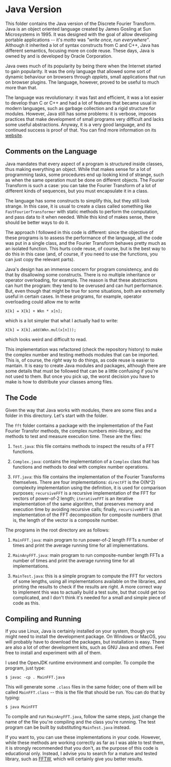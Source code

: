 # Java Version
This folder contains the Java version of the Discrete Fourier Transform. Java is an object oriented language created by James Gosling at Sun Microsystems in 1995. It was designed with the goal of allow developing portable applications -- it's *motto* was *\"write once, run everywhere\"*. Although it inherited a lot of syntax constructs from C and C++, Java has different semantics, focusing more on code reuse. These days, Java is owned by and is developed by Oracle Corporation.

Java owes much of its popularity by being there when the Internet started to gain popularity. It was the only language that allowed some sort of dynamic behaviour on browsers through *applets*, small applications that run on browser plugins. The language, however, proved to be useful to much more than that.

The language was revolutionary: it was fast and efficient, it was a lot easier to develop than C or C++ and had a lot of features that became usual in modern languages, such as garbage collection and a rigid structure for modules. However, Java still has some problems: it is verbose, imposes practices that make development of small programs very difficult and lacks some useful abstractions. Anyway, it is a very good language, and its continued success is proof of that. You can find more information on its [website](https://java.com/).


## Comments on the Language
Java mandates that every aspect of a program is structured inside classes, thus making everything an object. While that makes sense for a lot of programming tasks, some procedures end up looking kind of strange, such as when the same operation must be done on different objects. The Fourier Transform is such a case: you can take the Fourier Transform of a lot of different kinds of sequences, but you must encapsulate it in a class.

The language has some constructs to simplify this, but they still look strange. In this case, it is usual to create a class called something like `FastFourierTransformer` with static methods to perform the computation, and pass data to it when needed. While this kind of makes sense, there should be better ways to do it.

The approach I followed in this code is different: since the objective of these programs is to assess the performance of the language, all the code was put in a single class, and the Fourier Transform behaves pretty much as an isolated function. This hurts code reuse, of course, but is the best way to do this in this case (and, of course, if you need to use the functions, you can just copy the relevant parts).

Java's design has an immense concern for program consistency, and do that by disallowing some constructs. There is no multiple inheritance or operator overloading, for example. The reason is that these abstractions can hurt the program: they tend to be overused and can hurt performance. But, even though that might be true for some situations, both are extremelly useful in certain cases. In these programs, for example, operator overloading could allow me to write

```
X[k] = X[k] + Wkn * x[n];
```

which is a lot simpler that what I actually had to write:

```
X[k] = X[k].add(Wkn.mul(x[n]));
```

which looks weird and difficult to read.

This implementation was refactored (check the repository history) to make the complex number and testing methods modules that can be imported. This is, of course, the _right_ way to do things, as code reuse is easier to mantain. It is easy to create Java modules and packages, although there are some details that must be followed that can be a little confusing if you're not used to them. But once you pick up, the worst decision you have to make is how to distribute your classes among files.

## The Code
Given the way that Java works with modules, there are some files and a folder in this directory. Let's start with the folder.

The `fft` folder contains a package with the implementation of the Fast Fourier Transfor methods, the complex numbers mini-library, and the methods to test and measure execution time. These are the files:

1. `Test.java`: this file contains methods to inspect the results of a FFT functions.

2. `Complex.java`: contains the implementation of a `Complex` class that has functions and methods to deal with complex number operations.

3. `FFT.java`: this file contains the implementation of the Fourier Transforms themselves. There are four implementations: `directFT` is the O(N^2) complexity implementation using the definition, it is used for comparison purposes; `recursiveFFT` is a recursive implementation of the FFT for vectors of power-of-2 length; `iterativeFFT` is an iterative implementation of the same algorithm, that preserves memory and execution time by avoiding recursive calls; finally, `recursiveNFFT` is an implementation of the FFT decomposition for composite numbers (that is, the length of the vector is a composite number.

The programs in the root directory are as follows:

1. `MainFFT.java`: main program to run power-of-2 length FFTs a number of times and print the average running time for all implementations.

2. `MainAnyFFT.java`: main program to run composite-number length FFTs a number of times and print the average running time for all implementations.

3. `MainTest.java`: this is a simple program to compute the FFT for vectors of some lengths, using all implementations available on the libraries, and printing the results to check if the results are right. A more correct way to implement this was to actually build a test suite, but that could get too complicated, and I don't think it's needed for a small and simple piece of code as this.

## Compiling and Running
If you use Linux, Java is certainly installed on your system, though you might need to install the development package. On Windows or MacOS, you will probably have to download the packages, but installation is easy. There are also a lot of other development kits, such as GNU Java and others. Feel free to install and experiment with all of them.

I used the OpenJDK runtime environment and compiler. To compile the program, just type:

```
$ javac -cp . MainFFT.java
```

This will generate some `.class` files in the same folder; one of them will be called `MainFFT.class` -- this is the file that should be run. You can do that by typing:

```
$ java MainFFT
```

To compile and run `MainAnyFFT.java`, follow the same steps, just change the name of the file you're compiling and the class you're running. The test program can be built by substituting `MainTest.java` instead.

If you want to, you can use these implementations in your code. However, while these methods are working correctly as far as I was able to test them, it is strongly recommended that you don't, as the purpose of this code is educational only. Instead, I advise you to search for a mature and tested library, such as [FFTW](http://www.fftw.org/), which will certainly give you better results.
